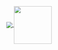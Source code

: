 <a href="https://github.com/KinoKiru/github-readme-stats">
  <img align="center" src="https://github-readme-stats.vercel.app/api?username=KinoKiru&show_icons=true&theme=dracula" />
</a>
<a href="https://github.com/KinoKiru/github-readme-stats">
  <img align="center" width="100px" src="https://github-readme-stats.vercel.app/api/top-langs/?username=KinoKiru&layout=compact" />
</a>
